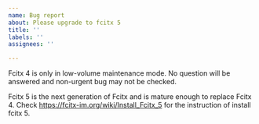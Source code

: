 ```yaml
---
name: Bug report
about: Please upgrade to fcitx 5
title: ''
labels: ''
assignees: ''

---
```


Fcitx 4 is only in low-volume maintenance mode. No question will be answered and non-urgent bug may not be checked.

Fcitx 5 is the next generation of Fcitx and is mature enough to replace Fcitx 4.
Check https://fcitx-im.org/wiki/Install_Fcitx_5 for the instruction of install fcitx 5.
